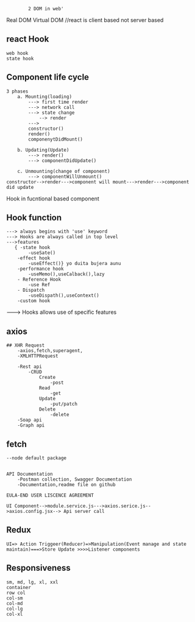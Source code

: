             2 DOM in web'
Real DOM                    Virtual DOM
//react is client based not server based

## react Hook
    web hook 
    state hook

## Component life cycle
    3 phases
        a. Mounting(loading)
            ---> first time render
            ---> network call
            ---> state change
                --> render
            --->
            constructor()
            render()
            componenytDidMount()
        
        b. Updating(Update)
            ---> render()
            ---> componentDidUpdate()

        c. Unmounting(change of component)
            ---> componentWillUnmount()
    constructor-->render--->component will mount--->render--->component did update

Hook in fucntional based component
## Hook function
    ---> always begins with 'use' keyword
    ---> Hooks are always called in top level
    --->features
       { -state hook
            -useSate()
        -effect hook
            -useEffect()} yo duita bujera aunu
        -performance hook
            -useMemo(),useCalback(),lazy
        - Reference Hook
            -use Ref
        - Dispatch
            -useDispath(),useContext()
        -custom hook

---> Hooks allows use of specific features


## axios
    ## XHR Request
        -axios,fetch,superagent,
        -XMLHTTPRequest

        -Rest api
            -CRUD 
                Create
                    -post
                Read
                    -get
                Update
                    -put/patch
                Delete
                    -delete
        -Soap api
        -Graph api
        
## fetch
    --node default package


    API Documentation
        -Postman collection, Swagger Documentation
        -Documentation,readme file on github

    EULA-END USER LISCENCE AGREEMENT

    UI Component-->module.service.js--->axios.serice.js-->axios.config.jsx--> Api server call


## Redux
    UI=> Action Triggeer(Reducer)=>Manipulation(Event manage and state maintain)===>Store Update >>>>Listener components


## Responsiveness

    sm, md, lg, xl, xxl
    container
    row col
    col-sm
    col-md
    col-lg
    col-xl